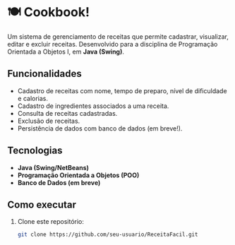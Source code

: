 # 🍽️ Cookbook!

Um sistema de gerenciamento de receitas que permite cadastrar, visualizar, editar e excluir receitas. Desenvolvido para a disciplina de Programação Orientada a Objetos I, em **Java (Swing)**.

## Funcionalidades  

- Cadastro de receitas com nome, tempo de preparo, nível de dificuldade e calorias.  
- Cadastro de ingredientes associados a uma receita.  
- Consulta de receitas cadastradas.  
- Exclusão de receitas.  
- Persistência de dados com banco de dados (em breve!).  

## Tecnologias  

- **Java (Swing/NetBeans)**
- **Programação Orientada a Objetos (POO)**
- **Banco de Dados (em breve)**

## Como executar  

1. Clone este repositório:  
   ```bash
   git clone https://github.com/seu-usuario/ReceitaFacil.git
